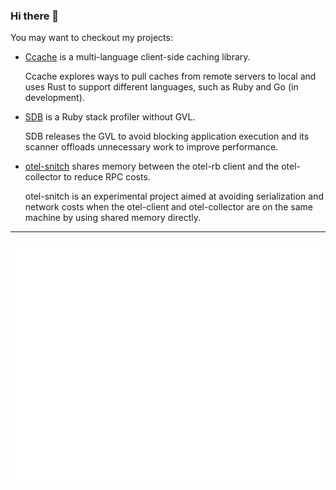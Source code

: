 ### Hi there 👋

You may want to checkout my projects:

- [Ccache](https://github.com/yfractal/ccache) is a multi-language client-side caching library.

  Ccache explores ways to pull caches from remote servers to local and uses Rust to support different languages, such as Ruby and Go (in development).

- [SDB](https://github.com/yfractal/sdb) is a Ruby stack profiler without GVL.

  SDB releases the GVL to avoid blocking application execution and its scanner offloads unnecessary work to improve performance.

- [otel-snitch](https://github.com/yfractal/otel-snitch) shares memory between the otel-rb client and the otel-collector to reduce RPC costs.

  otel-snitch is an experimental project aimed at avoiding serialization and network costs when the otel-client and otel-collector are on the same machine by using shared memory directly.

---

![Metrics](https://github.com/yfractal/yfractal/blob/main/github-metrics.svg)
